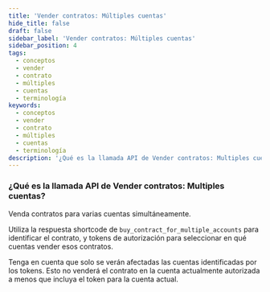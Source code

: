 ```yaml
---
title: 'Vender contratos: Múltiples cuentas'
hide_title: false
draft: false
sidebar_label: 'Vender contratos: Múltiples cuentas'
sidebar_position: 4
tags:
  - conceptos
  - vender
  - contrato
  - múltiples
  - cuentas
  - terminología
keywords:
  - conceptos
  - vender
  - contrato
  - múltiples
  - cuentas
  - terminología
description: '¿Qué es la llamada API de Vender contratos: Multiples cuentas?'
---
```


### ¿Qué es la llamada API de Vender contratos: Multiples cuentas?

Venda contratos para varias cuentas simultáneamente.

Utiliza la respuesta shortcode de `buy_contract_for_multiple_accounts` para identificar el contrato, y tokens de autorización para seleccionar en qué cuentas vender esos contratos.

Tenga en cuenta que solo se verán afectadas las cuentas identificadas por los tokens. Esto no venderá el contrato en la cuenta actualmente autorizada a menos que incluya el token para la cuenta actual.
